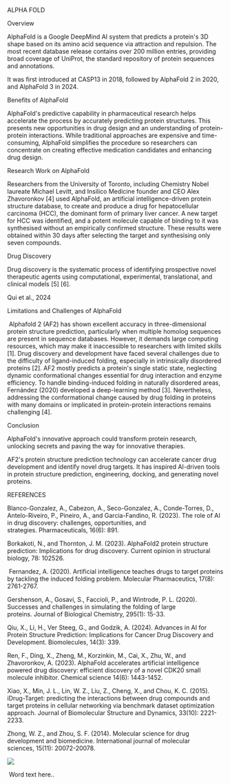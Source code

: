 ALPHA FOLD

Overview 

AlphaFold is a Google DeepMind AI system that predicts a protein's 3D shape based on its amino acid sequence via attraction and repulsion. The most recent database release contains over 200 million entries, providing broad coverage of UniProt, the standard repository of protein sequences and annotations.

It was first introduced at CASP13 in 2018, followed by AlphaFold 2 in 2020, and AlphaFold 3 in 2024. 

  

Benefits of AlphaFold

AlphaFold's predictive capability in pharmaceutical research helps accelerate the process by accurately predicting protein structures. This presents new opportunities in drug design and an understanding of protein-protein interactions. While traditional approaches are expensive and time-consuming, AlphaFold simplifies the procedure so researchers can concentrate on creating effective medication candidates and enhancing drug design.

  

Research Work on AlphaFold

Researchers from the University of Toronto, including Chemistry Nobel laureate Michael Levitt, and Insilico Medicine founder and CEO Alex Zhavoronkov \[4\] used AlphaFold, an artificial intelligence-driven protein structure database, to create and produce a drug for hepatocellular carcinoma (HCC), the dominant form of primary liver cancer. A new target for HCC was identified, and a potent molecule capable of binding to it was synthesised without an empirically confirmed structure. These results were obtained within 30 days after selecting the target and synthesising only seven compounds.

  

Drug Discovery

Drug discovery is the systematic process of identifying prospective novel therapeutic agents using computational, experimental, translational, and clinical models \[5\] \[6\]. 

  

Qui et al., 2024

Limitations and Challenges of AlphaFold

 Alphafold 2 (AF2) has shown excellent accuracy in three-dimensional protein structure prediction, particularly when multiple homolog sequences are present in sequence databases. However, it demands large computing resources, which may make it inaccessible to researchers with limited skills \[1\]. Drug discovery and development have faced several challenges due to the difficulty of ligand-induced folding, especially in intrinsically disordered proteins \[2\]. AF2 mostly predicts a protein's single static state, neglecting dynamic conformational changes essential for drug interaction and enzyme efficiency. To handle binding-induced folding in naturally disordered areas, Fernández (2020) developed a deep-learning method \[3\]. Nevertheless, addressing the conformational change caused by drug folding in proteins with many domains or implicated in protein-protein interactions remains challenging \[4\].

Conclusion

AlphaFold's innovative approach could transform protein research, unlocking secrets and paving the way for innovative therapies.

AF2's protein structure prediction technology can accelerate cancer drug development and identify novel drug targets. It has inspired AI-driven tools in protein structure prediction, engineering, docking, and generating novel proteins. 

  

REFERENCES

Blanco-Gonzalez, A., Cabezon, A., Seco-Gonzalez, A., Conde-Torres, D., Antelo-Riveiro, P., Pineiro, A., and Garcia-Fandino, R. (2023). The role of AI in drug discovery: challenges, opportunities, and strategies. Pharmaceuticals, 16(6): 891.

  

Borkakoti, N., and Thornton, J. M. (2023). AlphaFold2 protein structure prediction: Implications for drug discovery. Current opinion in structural biology, 78: 102526.

  

 Fernandez, A. (2020). Artificial intelligence teaches drugs to target proteins by tackling the induced folding problem. Molecular Pharmaceutics, 17(8): 2761-2767.

  

Gershenson, A., Gosavi, S., Faccioli, P., and Wintrode, P. L. (2020). Successes and challenges in simulating the folding of large proteins. Journal of Biological Chemistry, 295(1): 15-33.

  

Qiu, X., Li, H., Ver Steeg, G., and Godzik, A. (2024). Advances in AI for Protein Structure Prediction: Implications for Cancer Drug Discovery and Development. Biomolecules, 14(3): 339. 

  

Ren, F., Ding, X., Zheng, M., Korzinkin, M., Cai, X., Zhu, W., and Zhavoronkov, A. (2023). AlphaFold accelerates artificial intelligence powered drug discovery: efficient discovery of a novel CDK20 small molecule inhibitor. Chemical science 14(6): 1443-1452.

Xiao, X., Min, J. L., Lin, W. Z., Liu, Z., Cheng, X., and Chou, K. C. (2015). iDrug-Target: predicting the interactions between drug compounds and target proteins in cellular networking via benchmark dataset optimization approach. Journal of Biomolecular Structure and Dynamics, 33(10): 2221-2233.

Zhong, W. Z., and Zhou, S. F. (2014). Molecular science for drug development and biomedicine. International journal of molecular sciences, 15(11): 20072-20078.

  

  
![](blob:https://www.docstomarkdown.pro/628bf236-5960-43db-9b2e-78b4c6cabb0e)

 Word text here..